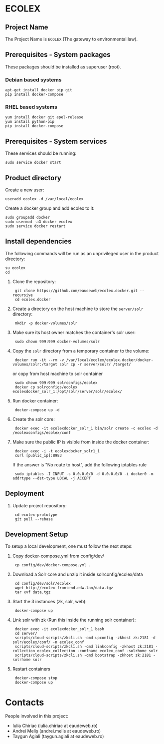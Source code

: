 ECOLEX
======


Project Name
------------
The Project Name is `ECOLEX` (The gateway to environmental law).


Prerequisites - System packages
-------------------------------

These packages should be installed as superuser (root).

### Debian based systems ###

    apt-get install docker pip git
    pip install docker-compose

### RHEL based systems ###

    yum install docker git epel-release
    yum install python-pip
    pip install docker-compose

Prerequisites - System services
-------------------------------

These services should be running:

    sudo service docker start


Product directory
-----------------

Create a new user:

    useradd ecolex -d /var/local/ecolex

Create a docker group and add ecolex to it:

    sudo groupadd docker
    sudo usermod -aG docker ecolex
    sudo service docker restart


Install dependencies
--------------------
The following commands will be run as an unprivileged user in the product
directory:

    su ecolex
    cd

1. Clone the repository:

        git clone https://github.com/eaudeweb/ecolex.docker.git --recursive
        cd ecolex.docker

1. Create a directory on the host machine to store the `server/solr` directory:

        mkdir -p docker-volumes/solr

1. Make sure its host owner matches the container's solr user:

        sudo chown 999:999 docker-volumes/solr

1. Copy the `solr` directory from a temporary container to the volume:

        docker run -it --rm -v /var/local/ecolex/ecolex.docker/docker-volumes/solr:/target solr cp -r server/solr/ /target/

    or copy from host machine to solr container

        sudo chown 999:999 solrconfigs/ecolex
        docker cp solrconfigs/ecolex ecolexdocker_solr_1:/opt/solr/server/solr/ecolex/

1. Run docker container:

        docker-compose up -d

1. Create the solr core:

        docker exec -it ecolexdocker_solr_1 bin/solr create -c ecolex -d /ecolexconfigs/ecolex/conf

1. Make sure the public IP is visible from inside the docker container:


        docker exec -i -t ecolexdocker_solr1_1
        curl [public_ip]:8983

    If the answer is "No route to host", add the following iptables rule

        sudo iptables -I INPUT -s 0.0.0.0/0 -d 0.0.0.0/0 -i docker0 -m addrtype --dst-type LOCAL -j ACCEPT


Deployment
----------

1. Update project repository:

        cd ecolex-prototype
        git pull --rebase


Development Setup
-----------------

To setup a local development, one must follow the next steps:

1. Copy docker-compose.yml from config/dev/

        cp config/dev/docker-compose.yml .

2. Download a Solr core and unzip it inside solrconfig/ecolex/data

        cd config/dev/solr/ecolex
        wget http://ecolex-frontend.edw.lan/data.tgz
        tar xvf data.tgz

3. Start the 3 instances (zk, solr, web):

        docker-compose up

4. Link solr with zk (Run this inside the running solr container):

        docker exec -it ecolexdocker_solr_1 bash
        cd server/
        scripts/cloud-scripts/zkcli.sh -cmd upconfig -zkhost zk:2181 -d solr/ecolex/conf/ -n ecolex_conf
        scripts/cloud-scripts/zkcli.sh -cmd linkconfig -zkhost zk:2181 -collection ecolex_collection -confname ecolex_conf -solrhome solr
        scripts/cloud-scripts/zkcli.sh -cmd bootstrap -zkhost zk:2181 -solrhome solr

5. Restart containers

        docker-compose stop
        docker-compose up

Contacts
========

People involved in this project:

* Iulia Chiriac (iulia.chiriac at eaudeweb.ro)
* Andrei Meliș (andrei.melis at eaudeweb.ro)
* Taygun Agiali (taygun.agiali at eaudeweb.ro)

